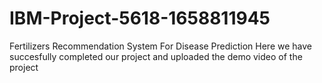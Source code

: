 # IBM-Project-5618-1658811945
Fertilizers Recommendation System For Disease Prediction
Here we have succesfully completed our project and uploaded the demo video of the project
